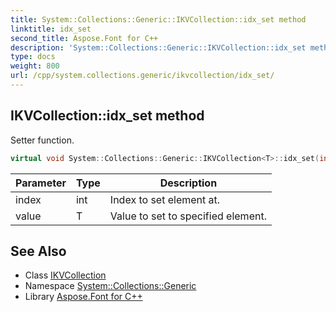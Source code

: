 ```yaml
---
title: System::Collections::Generic::IKVCollection::idx_set method
linktitle: idx_set
second_title: Aspose.Font for C++
description: 'System::Collections::Generic::IKVCollection::idx_set method. Setter function in C++.'
type: docs
weight: 800
url: /cpp/system.collections.generic/ikvcollection/idx_set/
---
```

## IKVCollection::idx_set method


Setter function.

```cpp
virtual void System::Collections::Generic::IKVCollection<T>::idx_set(int index, T value) override
```


| Parameter | Type | Description |
| --- | --- | --- |
| index | int | Index to set element at. |
| value | T | Value to set to specified element. |

## See Also

* Class [IKVCollection](../)
* Namespace [System::Collections::Generic](../../)
* Library [Aspose.Font for C++](../../../)
